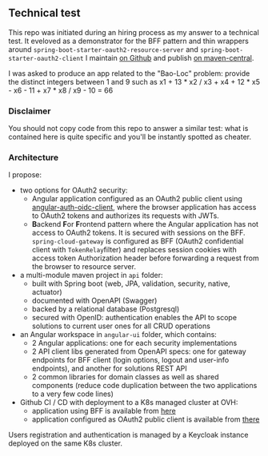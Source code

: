 ## Technical test

This repo was initiated during an hiring process as my answer to a technical test. It eveloved as a demonstrator for the BFF pattern and thin wrappers around `spring-boot-starter-oauth2-resource-server` and `spring-boot-starter-oauth2-client` I maintain [on Github](https://github.com/ch4mpy/spring-addons) and publish [on maven-central](https://repo1.maven.org/maven2/com/c4-soft/springaddons).

I was asked to produce an app related to the "Bao-Loc" problem:
provide the distinct integers between 1 and 9 such as
x1 + 13 * x2 / x3 + x4 + 12 * x5 - x6 - 11 + x7 * x8 / x9 - 10 = 66

### Disclaimer

You should not copy code from this repo to answer a similar test: what is contained here is quite specific and you'll be instantly spotted as cheater.

### Architecture

I propose:
- two options for OAuth2 security:
  - Angular application configured as an OAuth2 public client using [angular-auth-oidc-client](https://github.com/damienbod/angular-auth-oidc-client), where the browser application has access to OAuth2 tokens and authorizes its requests with JWTs.
  - **B**ackend **F**or **F**rontend pattern where the Angular application has not access to OAuth2 tokens. It is secured with sessions on the BFF. `spring-cloud-gateway` is configured as BFF (OAuth2 confidential client with `TokenRelay`filter) and replaces session cookies with access token Authorization header before forwarding a request from the browser to resource server.
- a multi-module maven project in `api` folder:
  - built with Spring boot (web, JPA, validation, security, native, actuator)
  - documented with OpenAPI (Swagger)
  - backed by a relational database (Postgresql)
  - secured with OpenID: authentication enables the API to scope solutions to current user ones for all CRUD operations
- an Angular workspace in `angular-ui` folder, which contains:
  - 2 Angular applications: one for each security implementations
  - 2 API client libs generated from OpenAPI specs: one for gateway endpoints for BFF client (login options, logout and user-info endpoints), and another for solutions REST API
  - 2 common libraries for domain classes as well as shared components (reduce code duplication between the two applications to a very few code lines)
- Github CI / CD with deployment to a K8s managed cluster at OVH:
  - application using BFF is available from [here](https://bao-loc.demo.c4-soft.com/ui/bff/problem)
  - application configured as OAuth2 public client is available from [there](https://bao-loc.demo.c4-soft.com/ui/public-client/problem)

Users registration and authentication is managed by a Keycloak instance deployed on the same K8s cluster.
